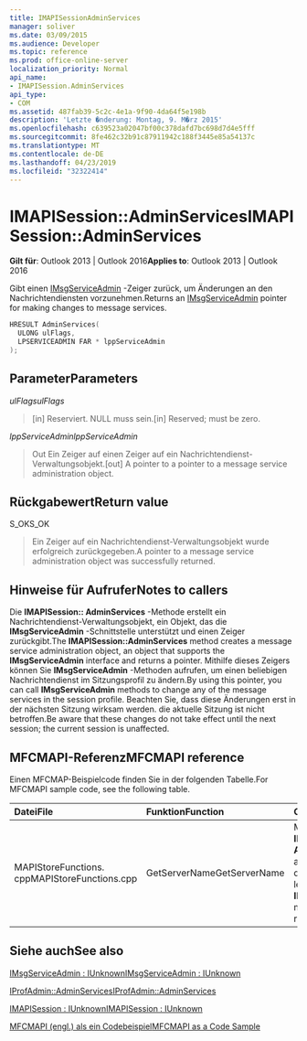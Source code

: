 ```yaml
---
title: IMAPISessionAdminServices
manager: soliver
ms.date: 03/09/2015
ms.audience: Developer
ms.topic: reference
ms.prod: office-online-server
localization_priority: Normal
api_name:
- IMAPISession.AdminServices
api_type:
- COM
ms.assetid: 487fab39-5c2c-4e1a-9f90-4da64f5e198b
description: 'Letzte �nderung: Montag, 9. M�rz 2015'
ms.openlocfilehash: c639523a02047bf00c378dafd7bc698d7d4e5fff
ms.sourcegitcommit: 8fe462c32b91c87911942c188f3445e85a54137c
ms.translationtype: MT
ms.contentlocale: de-DE
ms.lasthandoff: 04/23/2019
ms.locfileid: "32322414"
---
```

# <a name="imapisessionadminservices"></a><span data-ttu-id="3b014-103">IMAPISession::AdminServices</span><span class="sxs-lookup"><span data-stu-id="3b014-103">IMAPISession::AdminServices</span></span>

  
  
<span data-ttu-id="3b014-104">**Gilt für**: Outlook 2013 | Outlook 2016</span><span class="sxs-lookup"><span data-stu-id="3b014-104">**Applies to**: Outlook 2013 | Outlook 2016</span></span> 
  
<span data-ttu-id="3b014-105">Gibt einen [IMsgServiceAdmin](imsgserviceadminiunknown.md) -Zeiger zurück, um Änderungen an den Nachrichtendiensten vorzunehmen.</span><span class="sxs-lookup"><span data-stu-id="3b014-105">Returns an [IMsgServiceAdmin](imsgserviceadminiunknown.md) pointer for making changes to message services.</span></span> 
  
```cpp
HRESULT AdminServices(
  ULONG ulFlags,
  LPSERVICEADMIN FAR * lppServiceAdmin
);
```

## <a name="parameters"></a><span data-ttu-id="3b014-106">Parameter</span><span class="sxs-lookup"><span data-stu-id="3b014-106">Parameters</span></span>

 <span data-ttu-id="3b014-107">_ulFlags_</span><span class="sxs-lookup"><span data-stu-id="3b014-107">_ulFlags_</span></span>
  
> <span data-ttu-id="3b014-108">[in] Reserviert. NULL muss sein.</span><span class="sxs-lookup"><span data-stu-id="3b014-108">[in] Reserved; must be zero.</span></span>
    
 <span data-ttu-id="3b014-109">_lppServiceAdmin_</span><span class="sxs-lookup"><span data-stu-id="3b014-109">_lppServiceAdmin_</span></span>
  
> <span data-ttu-id="3b014-110">Out Ein Zeiger auf einen Zeiger auf ein Nachrichtendienst-Verwaltungsobjekt.</span><span class="sxs-lookup"><span data-stu-id="3b014-110">[out] A pointer to a pointer to a message service administration object.</span></span>
    
## <a name="return-value"></a><span data-ttu-id="3b014-111">Rückgabewert</span><span class="sxs-lookup"><span data-stu-id="3b014-111">Return value</span></span>

<span data-ttu-id="3b014-112">S_OK</span><span class="sxs-lookup"><span data-stu-id="3b014-112">S_OK</span></span> 
  
> <span data-ttu-id="3b014-113">Ein Zeiger auf ein Nachrichtendienst-Verwaltungsobjekt wurde erfolgreich zurückgegeben.</span><span class="sxs-lookup"><span data-stu-id="3b014-113">A pointer to a message service administration object was successfully returned.</span></span>
    
## <a name="notes-to-callers"></a><span data-ttu-id="3b014-114">Hinweise für Aufrufer</span><span class="sxs-lookup"><span data-stu-id="3b014-114">Notes to callers</span></span>

<span data-ttu-id="3b014-115">Die **IMAPISession:: AdminServices** -Methode erstellt ein Nachrichtendienst-Verwaltungsobjekt, ein Objekt, das die **IMsgServiceAdmin** -Schnittstelle unterstützt und einen Zeiger zurückgibt.</span><span class="sxs-lookup"><span data-stu-id="3b014-115">The **IMAPISession::AdminServices** method creates a message service administration object, an object that supports the **IMsgServiceAdmin** interface and returns a pointer.</span></span> <span data-ttu-id="3b014-116">Mithilfe dieses Zeigers können Sie **IMsgServiceAdmin** -Methoden aufrufen, um einen beliebigen Nachrichtendienst im Sitzungsprofil zu ändern.</span><span class="sxs-lookup"><span data-stu-id="3b014-116">By using this pointer, you can call **IMsgServiceAdmin** methods to change any of the message services in the session profile.</span></span> <span data-ttu-id="3b014-117">Beachten Sie, dass diese Änderungen erst in der nächsten Sitzung wirksam werden. die aktuelle Sitzung ist nicht betroffen.</span><span class="sxs-lookup"><span data-stu-id="3b014-117">Be aware that these changes do not take effect until the next session; the current session is unaffected.</span></span> 
  
## <a name="mfcmapi-reference"></a><span data-ttu-id="3b014-118">MFCMAPI-Referenz</span><span class="sxs-lookup"><span data-stu-id="3b014-118">MFCMAPI reference</span></span>

<span data-ttu-id="3b014-119">Einen MFCMAP-Beispielcode finden Sie in der folgenden Tabelle.</span><span class="sxs-lookup"><span data-stu-id="3b014-119">For MFCMAPI sample code, see the following table.</span></span>
  
|<span data-ttu-id="3b014-120">**Datei**</span><span class="sxs-lookup"><span data-stu-id="3b014-120">**File**</span></span>|<span data-ttu-id="3b014-121">**Funktion**</span><span class="sxs-lookup"><span data-stu-id="3b014-121">**Function**</span></span>|<span data-ttu-id="3b014-122">**Comment**</span><span class="sxs-lookup"><span data-stu-id="3b014-122">**Comment**</span></span>|
|:-----|:-----|:-----|
|<span data-ttu-id="3b014-123">MAPIStoreFunctions. cpp</span><span class="sxs-lookup"><span data-stu-id="3b014-123">MAPIStoreFunctions.cpp</span></span>  <br/> |<span data-ttu-id="3b014-124">GetServerName</span><span class="sxs-lookup"><span data-stu-id="3b014-124">GetServerName</span></span>  <br/> |<span data-ttu-id="3b014-125">MFCMAPI verwendet die **IMAPISession:: AdminServices** -Methode, um auf das Profil zuzugreifen, um den Servernamen zu lesen.</span><span class="sxs-lookup"><span data-stu-id="3b014-125">MFCMAPI uses the **IMAPISession::AdminServices** method to access the profile to read the server name.</span></span>  <br/> |
   
## <a name="see-also"></a><span data-ttu-id="3b014-126">Siehe auch</span><span class="sxs-lookup"><span data-stu-id="3b014-126">See also</span></span>



[<span data-ttu-id="3b014-127">IMsgServiceAdmin : IUnknown</span><span class="sxs-lookup"><span data-stu-id="3b014-127">IMsgServiceAdmin : IUnknown</span></span>](imsgserviceadminiunknown.md)
  
[<span data-ttu-id="3b014-128">IProfAdmin::AdminServices</span><span class="sxs-lookup"><span data-stu-id="3b014-128">IProfAdmin::AdminServices</span></span>](iprofadmin-adminservices.md)
  
[<span data-ttu-id="3b014-129">IMAPISession : IUnknown</span><span class="sxs-lookup"><span data-stu-id="3b014-129">IMAPISession : IUnknown</span></span>](imapisessioniunknown.md)


[<span data-ttu-id="3b014-130">MFCMAPI (engl.) als ein Codebeispiel</span><span class="sxs-lookup"><span data-stu-id="3b014-130">MFCMAPI as a Code Sample</span></span>](mfcmapi-as-a-code-sample.md)

